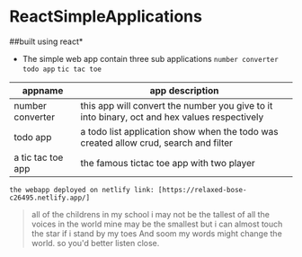 # ReactSimpleApplications

##built using react*
* The simple web app contain three sub applications
`number converter`  `todo app`  `tic tac toe`

| appname | app description |
| ------ | ------ |
| number converter | this app will convert the number you give to it into binary, oct and hex values respectively |
| todo app | a todo list application show when the todo was created allow crud, search and filter |
| a tic tac toe app | the famous tictac toe app with two player |

```
the webapp deployed on netlify link: [https://relaxed-bose-c26495.netlify.app/]
```

> all of the childrens in my school
> i may not be the tallest 
> of all the voices in the world 
> mine may be the smallest 
> but i can almost touch the star 
> if i stand by my toes 
> And soom my words might change the world.
> so you'd better listen close.
